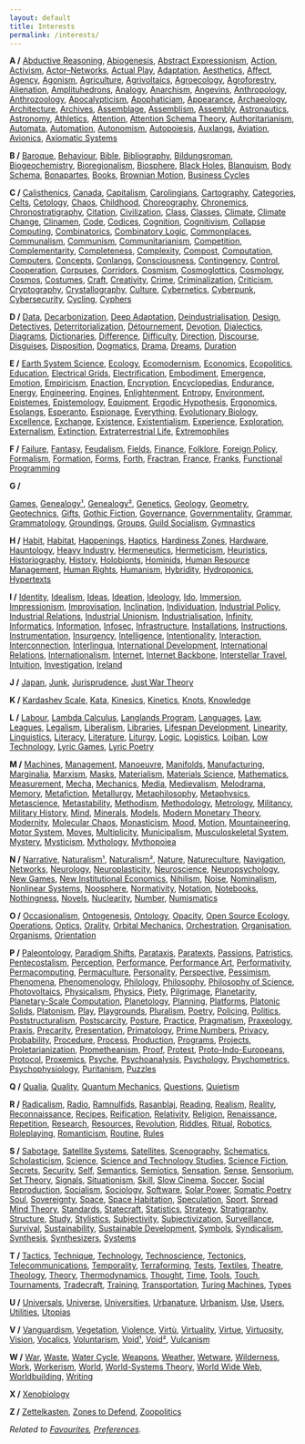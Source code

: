 ```yaml
---
layout: default
title: Interests
permalink: /interests/
---
```


**A /**
[Abductive Reasoning](https://en.wikipedia.org/wiki/Abductive_reasoning),
[Abiogenesis](https://en.wikipedia.org/wiki/Abiogenesis),
[Abstract Expressionism](https://en.wikipedia.org/wiki/Abstract_expressionism),
[Action](https://en.wikipedia.org/wiki/Action_(philosophy)),
[Activism](https://en.wikipedia.org/wiki/Activism),
[Actor–Networks](https://en.wikipedia.org/wiki/Actor%E2%80%93network_theory),
[Actual Play](https://en.wikipedia.org/wiki/Actual_play),
[Adaptation](https://en.wikipedia.org/wiki/Adaptation_(arts)),
[Aesthetics](https://en.wikipedia.org/wiki/Aesthetics),
[Affect](https://en.wikipedia.org/wiki/Affect_(philosophy)),
[Agency](https://en.wikipedia.org/wiki/Agency_(philosophy)),
[Agonism](https://en.wikipedia.org/wiki/Agonism),
[Agriculture](https://en.wikipedia.org/wiki/Agriculture),
[Agrivoltaics](https://en.wikipedia.org/wiki/Agrivoltaics),
[Agroecology](https://en.wikipedia.org/wiki/Agroecology),
[Agroforestry](https://en.wikipedia.org/wiki/Agroforestry),
[Alienation](https://en.wikipedia.org/wiki/Marx%27s_theory_of_alienation),
[Amplituhedrons](https://en.wikipedia.org/wiki/Amplituhedron),
[Analogy](https://en.wikipedia.org/wiki/Analogy),
[Anarchism](https://en.wikipedia.org/wiki/Anarchism),
[Angevins](https://en.wikipedia.org/wiki/Angevin_Empire),
[Anthropology](https://en.wikipedia.org/wiki/Anthropology),
[Anthrozoology](https://en.wikipedia.org/wiki/Anthrozoology),
[Apocalypticism](https://en.wikipedia.org/wiki/Apocalypticism),
[Apophaticiam](https://en.wikipedia.org/wiki/Apophatic_theology),
[Appearance](https://en.wikipedia.org/wiki/Phenomenon),
[Archaeology](https://en.wikipedia.org/wiki/Archaeology),
[Architecture](https://en.wikipedia.org/wiki/Architecture),
[Archives](https://en.wikipedia.org/wiki/Archive),
[Assemblage](https://en.wikipedia.org/wiki/Assemblage_(philosophy)),
[Assemblism](https://www.e-flux.com/journal/80/100465/assemblism),
[Assembly](https://en.wikipedia.org/wiki/Assembly),
[Astronautics](https://en.wikipedia.org/wiki/Astronautics),
[Astronomy](https://en.wikipedia.org/wiki/Astronomy),
[Athletics](https://en.wikipedia.org/wiki/Athletics_(physical_culture)),
[Attention](https://en.wikipedia.org/wiki/Attention),
[Attention Schema Theory](https://en.wikipedia.org/wiki/Attention_schema_theory),
[Authoritarianism](https://en.wikipedia.org/wiki/Authoritarianism),
[Automata](https://en.wikipedia.org/wiki/Automata_theory),
[Automation](https://en.wikipedia.org/wiki/Automation11),
[Autonomism](https://en.wikipedia.org/wiki/Autonomism),
[Autopoiesis](https://en.wikipedia.org/wiki/Autopoiesis),
[Auxlangs](https://en.wikipedia.org/wiki/International_auxiliary_language),
[Aviation](https://en.wikipedia.org/wiki/Aviation),
[Avionics](https://en.wikipedia.org/wiki/Avionics),
[Axiomatic Systems](https://en.wikipedia.org/wiki/Axiomatic_system)

**B /**
[Baroque](https://en.wikipedia.org/wiki/Baroque),
[Behaviour](https://en.wikipedia.org/wiki/Behavior),
[Bible](https://en.wikipedia.org/wiki/Bible),
[Bibliography](https://en.wikipedia.org/wiki/Bibliography),
[Bildungsroman](https://en.wikipedia.org/wiki/Bildungsroman),
[Biogeochemistry](https://en.wikipedia.org/wiki/Biogeochemistry),
[Bioregionalism](https://en.wikipedia.org/wiki/Bioregionalism),
[Biosphere](https://en.wikipedia.org/wiki/Biosphere),
[Black Holes](https://en.wikipedia.org/wiki/Black_hole),
[Blanquism](https://en.wikipedia.org/wiki/Blanquism),
[Body Schema](https://en.wikipedia.org/wiki/Body_schema),
[Bonapartes](https://en.wikipedia.org/wiki/House_of_Bonaparte),
[Books](https://en.wikipedia.org/wiki/Book),
[Brownian Motion](https://en.wikipedia.org/wiki/Brownian_motion),
[Business Cycles](https://en.wikipedia.org/wiki/Business_cycle)

**C /**
[Calisthenics](https://en.wikipedia.org/wiki/Calisthenics),
[Canada](https://en.wikipedia.org/wiki/Canada),
[Capitalism](https://en.wikipedia.org/wiki/Capitalism),
[Carolingians](https://en.wikipedia.org/wiki/Carolingian_dynasty),
[Cartography](https://en.wikipedia.org/wiki/Cartography),
[Categories](https://en.wikipedia.org/wiki/Category_theory),
[Celts](https://en.wikipedia.org/wiki/Celts),
[Cetology](https://en.wikipedia.org/wiki/Cetology),
[Chaos](https://en.wikipedia.org/wiki/Canada),
[Childhood](https://en.wikipedia.org/wiki/Child),
[Choreography](https://en.wikipedia.org/wiki/Choreography),
[Chronemics](https://en.wikipedia.org/wiki/Chronemics),
[Chronostratigraphy](https://en.wikipedia.org/wiki/Chronostratigraphy),
[Citation](https://en.wikipedia.org/wiki/Citation),
[Civilization](https://en.wikipedia.org/wiki/Civilization),
[Class](https://en.wikipedia.org/wiki/Social_class),
[Classes](https://en.wikipedia.org/wiki/Class_(set_theory)),
[Climate](https://en.wikipedia.org/wiki/Climate),
[Climate Change](https://en.wikipedia.org/wiki/Climate_change),
[Clinamen](https://en.wikipedia.org/wiki/Clinamen),
[Code](https://en.wikipedia.org/wiki/Code),
[Codices](https://en.wikipedia.org/wiki/Codex),
[Cognition](https://en.wikipedia.org/wiki/Cognition),
[Cognitivism](https://en.wikipedia.org/wiki/Cognitivism_(psychology)),
[Collapse Computing](https://wiki.xxiivv.com/site/collapse_computing.html),
[Combinatorics](https://en.wikipedia.org/wiki/Combinatorics),
[Combinatory Logic](https://en.wikipedia.org/wiki/Combinatory_logic),
[Commonplaces](https://en.wikipedia.org/wiki/Commonplace_book),
[Communalism](https://en.wikipedia.org/wiki/Murray_Bookchin#Municipalism_and_communalism),
[Communism](https://en.wikipedia.org/wiki/Communism),
[Communitarianism](https://en.wikipedia.org/wiki/Communitarianism),
[Competition](https://en.wikipedia.org/wiki/Competition),
[Complementarity](https://en.wikipedia.org/wiki/Complementarity_(physics)),
[Completeness](https://en.wikipedia.org/wiki/Completeness),
[Complexity](https://en.wikipedia.org/wiki/Complexity),
[Compost](https://en.wikipedia.org/wiki/Compost),
[Computation](https://en.wikipedia.org/wiki/Computation),
[Computers](https://en.wikipedia.org/wiki/Computer),
[Concepts](https://en.wikipedia.org/wiki/Concept),
[Conlangs](https://en.wikipedia.org/wiki/Constructed_language),
[Consciousness](https://en.wikipedia.org/wiki/Consciousness),
[Contingency](https://en.wikipedia.org/wiki/Contingency_(philosophy)),
[Control](https://en.wikipedia.org/wiki/Control),
[Cooperation](https://en.wikipedia.org/wiki/Cooperation),
[Corpuses](https://en.wikipedia.org/wiki/Text_corpus),
[Corridors](https://en.wikipedia.org/wiki/Wildlife_corridor),
[Cosmism](https://en.wikipedia.org/wiki/Russian_cosmism),
[Cosmoglottics](https://en.wikipedia.org/wiki/Interlinguistics),
[Cosmology](https://en.wikipedia.org/wiki/Cosmology),
[Cosmos](https://en.wikipedia.org/wiki/Cosmos),
[Costumes](https://en.wikipedia.org/wiki/Costume),
[Craft](https://en.wikipedia.org/wiki/Craft),
[Creativity](https://en.wikipedia.org/wiki/Creativity),
[Crime](https://en.wikipedia.org/wiki/Crime),
[Criminalization](https://en.wikipedia.org/wiki/Criminalization),
[Criticism](https://en.wikipedia.org/wiki/Literary_criticism),
[Cryptography](https://en.wikipedia.org/wiki/Cryptography),
[Crystallography](https://en.wikipedia.org/wiki/Crystallography),
[Culture](https://en.wikipedia.org/wiki/Cultural_studies),
[Cybernetics](https://en.wikipedia.org/wiki/Cybernetics),
[Cyberpunk](https://en.wikipedia.org/wiki/Cyberpunk),
[Cybersecurity](https://en.wikipedia.org/wiki/Computer_security),
[Cycling](https://en.wikipedia.org/wiki/Cycling),
[Cyphers](https://en.wikipedia.org/wiki/Cipher)

**D /**
[Data](https://en.wikipedia.org/wiki/Data),
[Decarbonization](https://en.wikipedia.org/wiki/Climate_change_mitigation),
[Deep Adaptation](https://en.wikipedia.org/wiki/Deep_Adaptation),
[Deindustrialisation](https://en.wikipedia.org/wiki/Deindustrialization),
[Design](https://en.wikipedia.org/wiki/Design),
[Detectives](https://en.wikipedia.org/wiki/Detective_fiction),
[Deterritorialization](https://en.wikipedia.org/wiki/Deterritorialization),
[Détournement](https://en.wikipedia.org/wiki/D%C3%A9tournement),
[Devotion](https://en.wikipedia.org/wiki/Worship),
[Dialectics](https://en.wikipedia.org/wiki/Thesis,_antithesis,_synthesis),
[Diagrams](https://en.wikipedia.org/wiki/Diagram),
[Dictionaries](https://en.wikipedia.org/wiki/Dictionary),
[Difference](https://en.wikipedia.org/wiki/Difference_(philosophy)),
[Difficulty](https://en.wikipedia.org/wiki/Degree_of_difficulty),
[Direction](https://en.wikipedia.org/wiki/Direction),
[Discourse](https://en.wikipedia.org/wiki/Discourse),
[Disguises](https://en.wikipedia.org/wiki/Disguise),
[Disposition](https://en.wikipedia.org/wiki/Disposition),
[Dogmatics](https://en.wikipedia.org/wiki/Dogmatic_theology),
[Drama](https://en.wikipedia.org/wiki/Drama),
[Dreams](https://en.wikipedia.org/wiki/Dream),
[Duration](https://en.wikipedia.org/wiki/Duration_(philosophy))

**E /**
[Earth System Science](https://en.wikipedia.org/wiki/Earth_system_science),
[Ecology](https://en.wikipedia.org/wiki/Ecology),
[Ecomodernism](https://en.wikipedia.org/wiki/Ecomodernism),
[Economics](https://en.wikipedia.org/wiki/Economics),
[Ecopolitics](https://en.wikipedia.org/wiki/Green_politics),
[Education](https://en.wikipedia.org/wiki/Education),
[Electrical Grids](https://en.wikipedia.org/wiki/Electrical_grid),
[Electrification](https://en.wikipedia.org/wiki/Electrification),
[Embodiment](https://en.wikipedia.org/wiki/Embodied_cognition),
[Emergence](https://en.wikipedia.org/wiki/Emergence),
[Emotion](https://en.wikipedia.org/wiki/Emotion),
[Empiricism](https://en.wikipedia.org/wiki/Empiricism),
[Enaction](https://en.wikipedia.org/wiki/Enactivism),
[Encryption](https://en.wikipedia.org/wiki/Encryption),
[Encyclopedias](https://en.wikipedia.org/wiki/Encyclopedia),
[Endurance](https://en.wikipedia.org/wiki/Endurance),
[Energy](https://en.wikipedia.org/wiki/Energy_development),
[Engineering](https://en.wikipedia.org/wiki/Engineering),
[Engines](https://en.wikipedia.org/wiki/Engine_(disambiguation)),
[Enlightenment](https://en.wikipedia.org/wiki/Age_of_Enlightenment),
[Entropy](https://en.wikipedia.org/wiki/Entropy),
[Environment](https://en.wikipedia.org/wiki/Open_system_(systems_theory)),
[Epistemes](https://en.wikipedia.org/wiki/Episteme),
[Epistemology](https://en.wikipedia.org/wiki/Epistemology),
[Equipment](https://en.wikipedia.org/wiki/Equipment),
[Ergodic Hypothesis](https://en.wikipedia.org/wiki/Ergodic_hypothesis),
[Ergonomics](https://en.wikipedia.org/wiki/Ergonomics),
[Esolangs](https://en.wikipedia.org/wiki/Esoteric_programming_language),
[Esperanto](https://en.wikipedia.org/wiki/Esperanto),
[Espionage](https://en.wikipedia.org/wiki/Espionage),
[Everything](https://en.wikipedia.org/wiki/Everything),
[Evolutionary Biology](https://en.wikipedia.org/wiki/Evolutionary_biology),
[Excellence](https://en.wikipedia.org/wiki/Center_of_excellence),
[Exchange](https://en.wikipedia.org/wiki/Trade),
[Existence](https://en.wikipedia.org/wiki/Existence),
[Existentialism](https://en.wikipedia.org/wiki/Existentialism),
[Experience](https://en.wikipedia.org/wiki/Experience),
[Exploration](https://en.wikipedia.org/wiki/Exploration),
[Externalism](https://en.wikipedia.org/wiki/Externalism),
[Extinction](https://en.wikipedia.org/wiki/Extinction_event),
[Extraterrestrial Life](https://en.wikipedia.org/wiki/Extraterrestrial_life),
[Extremophiles](https://en.wikipedia.org/wiki/Extremophile)

**F /**
[Failure](https://en.wikipedia.org/wiki/Failure),
[Fantasy](https://en.wikipedia.org/wiki/Fantasy),
[Feudalism](https://en.wikipedia.org/wiki/Feudalism),
[Fields](https://en.wikipedia.org/wiki/Field_theory_(sociology)),
[Finance](https://en.wikipedia.org/wiki/Finance),
[Folklore](https://en.wikipedia.org/wiki/Folklore),
[Foreign Policy](https://en.wikipedia.org/wiki/Foreign_policy),
[Formalism](https://en.wikipedia.org/wiki/Formalism_(literature)),
[Formation](https://en.wikipedia.org/wiki/Bildung),
[Forms](https://en.wikipedia.org/wiki/Form),
[Forth](https://en.wikipedia.org/wiki/Forth_(programming_language)),
[Fractran](https://en.wikipedia.org/wiki/FRACTRAN),
[France](https://en.wikipedia.org/wiki/France),
[Franks](https://en.wikipedia.org/wiki/Franks),
[Functional Programming](https://en.wikipedia.org/wiki/Functional_programming)

**G /**

[Games](https://en.wikipedia.org/wiki/Game),
[Genealogy¹](https://en.wikipedia.org/wiki/Genealogy),
[Genealogy²](https://en.wikipedia.org/wiki/Genealogy_(philosophy)),
[Genetics](https://en.wikipedia.org/wiki/Genetics),
[Geology](https://en.wikipedia.org/wiki/Geology),
[Geometry](https://en.wikipedia.org/wiki/Geometry),
[Geotechnics](https://en.wikipedia.org/wiki/Geotechnical_engineering),
[Gifts](https://en.wikipedia.org/wiki/Gift),
[Gothic Fiction](https://en.wikipedia.org/wiki/Gothic_fiction),
[Governance](https://en.wikipedia.org/wiki/Governance),
[Governmentality](https://en.wikipedia.org/wiki/Governmentality),
[Grammar](https://en.wikipedia.org/wiki/Grammar),
[Grammatology](https://en.wikipedia.org/wiki/Graphemics),
[Groundings](https://www.versobooks.com/blogs/news/4351-the-revolutionary-legacy-of-walter-rodney-s-groundings),
[Groups](https://en.wikipedia.org/wiki/Group_theory),
[Guild Socialism](https://en.wikipedia.org/wiki/Guild_socialism),
[Gymnastics](https://en.wikipedia.org/wiki/Gymnastics)

**H /**
[Habit](https://en.wikipedia.org/wiki/Habit),
[Habitat](https://en.wikipedia.org/wiki/Habitat),
[Happenings](https://en.wikipedia.org/wiki/Happening),
[Haptics](https://en.wikipedia.org/wiki/Haptic_perception),
[Hardiness Zones](https://en.wikipedia.org/wiki/Hardiness_zone),
[Hardware](https://en.wikipedia.org/wiki/Hardware),
[Hauntology](https://en.wikipedia.org/wiki/Hauntology),
[Heavy Industry](https://en.wikipedia.org/wiki/Heavy_industry),
[Hermeneutics](https://en.wikipedia.org/wiki/Hermeneutics),
[Hermeticism](https://en.wikipedia.org/wiki/Hermeticism),
[Heuristics](https://en.wikipedia.org/wiki/Heuristic),
[Historiography](https://en.wikipedia.org/wiki/Historiography),
[History](https://en.wikipedia.org/wiki/History),
[Holobionts](https://en.wikipedia.org/wiki/Holobiont),
[Hominids](https://en.wikipedia.org/wiki/Hominidae),
[Human Resource Management](https://en.wikipedia.org/wiki/Human_resource_management),
[Human Rights](https://en.wikipedia.org/wiki/Human_rights),
[Humanism](https://en.wikipedia.org/wiki/Humanism),
[Hybridity](https://en.wikipedia.org/wiki/Hybridity),
[Hydroponics](https://en.wikipedia.org/wiki/Hydroponics),
[Hypertexts](https://en.wikipedia.org/wiki/Hypertext)

**I /**
[Identity](https://en.wikipedia.org/wiki/Identity_(philosophy)),
[Idealism](https://en.wikipedia.org/wiki/Idealism),
[Ideas](https://en.wikipedia.org/wiki/Idea),
[Ideation](https://en.wikipedia.org/wiki/Ideation_(creative_process)),
[Ideology](https://en.wikipedia.org/wiki/Ideology),
[Ido](https://en.wikipedia.org/wiki/Ido),
[Immersion](https://en.wikipedia.org/wiki/Immersion_(virtual_reality)),
[Impressionism](https://en.wikipedia.org/wiki/Impressionism),
[Improvisation](https://en.wikipedia.org/wiki/Improvisation),
[Inclination](https://en.wikipedia.org/wiki/Inclination_(ethics)),
[Individuation](https://en.wikipedia.org/wiki/Individuation),
[Industrial Policy](https://en.wikipedia.org/wiki/Industrial_policy),
[Industrial Relations](https://en.wikipedia.org/wiki/Industrial_relations),
[Industrial Unionism](https://en.wikipedia.org/wiki/Industrial_unionism),
[Industrialisation](https://en.wikipedia.org/wiki/Industrialisation),
[Infinity](https://en.wikipedia.org/wiki/Infinity),
[Informatics](https://en.wikipedia.org/wiki/Informatics),
[Information](https://en.wikipedia.org/wiki/Information),
[Infosec](https://en.wikipedia.org/wiki/Information_security),
[Infrastructure](https://en.wikipedia.org/wiki/Infrastructure),
[Installations](https://en.wikipedia.org/wiki/Installation_art),
[Instructions](https://en.wikipedia.org/wiki/User_guide),
[Instrumentation](https://en.wikipedia.org/wiki/Instrumentation),
[Insurgency](https://en.wikipedia.org/wiki/Insurgency),
[Intelligence](https://en.wikipedia.org/wiki/Intelligence),
[Intentionality](https://en.wikipedia.org/wiki/Intentionality),
[Interaction](https://en.wikipedia.org/wiki/Human%E2%80%93computer_interaction),
[Interconnection](https://en.wikipedia.org/wiki/Interconnection),
[Interlingua](https://en.wikipedia.org/wiki/Interlingua),
[International Development](https://en.wikipedia.org/wiki/International_development),
[International Relations](https://en.wikipedia.org/wiki/International_relations),
[Internationalism](https://en.wikipedia.org/wiki/Internationalism_(politics)),
[Internet](https://en.wikipedia.org/wiki/Internet),
[Internet Backbone](https://en.wikipedia.org/wiki/Internet_backbone),
[Interstellar Travel](https://en.wikipedia.org/wiki/Interstellar_travel),
[Intuition](https://en.wikipedia.org/wiki/Intuition),
[Investigation](https://en.wikipedia.org/wiki/Investigation),
[Ireland](https://en.wikipedia.org/wiki/Ireland)

**J /**
[Japan](https://en.wikipedia.org/wiki/Japan),
[Junk](https://en.wikipedia.org/wiki/Scrap),
[Jurisprudence](https://en.wikipedia.org/wiki/Jurisprudence),
[Just War Theory](https://en.wikipedia.org/wiki/Just_war_theory)

**K /**
[Kardashev Scale](https://en.wikipedia.org/wiki/Kardashev_scale),
[Kata](https://en.wikipedia.org/wiki/Kata),
[Kinesics](https://en.wikipedia.org/wiki/Kinesics),
[Kinetics](https://en.wikipedia.org/wiki/Kinetics_(physics)),
[Knots](https://en.wikipedia.org/wiki/Knot_theory),
[Knowledge](https://en.wikipedia.org/wiki/Knowledge)

**L /**
[Labour](https://en.wikipedia.org/wiki/Work_(human_activity)),
[Lambda Calculus](https://en.wikipedia.org/wiki/Lambda_calculus),
[Langlands Program](https://en.wikipedia.org/wiki/Langlands_program),
[Languages](https://en.wikipedia.org/wiki/Language),
[Law](https://en.wikipedia.org/wiki/Law),
[Leagues](https://en.wikipedia.org/wiki/Sports_league),
[Legalism](https://en.wikipedia.org/wiki/Legalism_(Western_philosophy)),
[Liberalism](https://en.wikipedia.org/wiki/Liberalism),
[Libraries](https://en.wikipedia.org/wiki/Library),
[Lifespan Development](https://en.wikipedia.org/wiki/Developmental_psychology),
[Linearity](https://en.wikipedia.org/wiki/Linearity),
[Linguistics](https://en.wikipedia.org/wiki/Linguistics),
[Literacy](https://en.wikipedia.org/wiki/Literacy),
[Literature](https://en.wikipedia.org/wiki/Literature),
[Liturgy](https://en.wikipedia.org/wiki/Liturgy),
[Logic](https://en.wikipedia.org/wiki/Logic),
[Logistics](https://en.wikipedia.org/wiki/Logistics),
[Lojban](https://en.wikipedia.org/wiki/Lojban),
[Low Technology](https://en.wikipedia.org/wiki/Low_technology),
[Lyric Games](https://zenodo.org/records/4824078),
[Lyric Poetry](https://en.wikipedia.org/wiki/Lyric_poetry)

**M /**
[Machines](https://en.wikipedia.org/wiki/Machine),
[Management](https://en.wikipedia.org/wiki/Management),
[Manoeuvre](https://en.wikipedia.org/wiki/Maneuver),
[Manifolds](https://en.wikipedia.org/wiki/Manifold),
[Manufacturing](https://en.wikipedia.org/wiki/Manufacturing),
[Marginalia](https://en.wikipedia.org/wiki/Marginalia),
[Marxism](https://en.wikipedia.org/wiki/Organization),
[Masks](https://en.wikipedia.org/wiki/Mask),
[Materialism](https://en.wikipedia.org/wiki/Materialism),
[Materials Science](https://en.wikipedia.org/wiki/Materials_science),
[Mathematics](https://en.wikipedia.org/wiki/Mathematics),
[Measurement](https://en.wikipedia.org/wiki/Measurement),
[Mecha](https://en.wikipedia.org/wiki/Mecha),
[Mechanics](https://en.wikipedia.org/wiki/Mechanics),
[Media](https://en.wikipedia.org/wiki/New_media),
[Medievalism](https://en.wikipedia.org/wiki/Medievalism),
[Melodrama](https://en.wikipedia.org/wiki/Melodrama),
[Memory](https://en.wikipedia.org/wiki/Memory),
[Metafiction](https://en.wikipedia.org/wiki/Metafiction),
[Metallurgy](https://en.wikipedia.org/wiki/Metallurgy),
[Metaphilosophy](https://en.wikipedia.org/wiki/Metaphilosophy),
[Metaphysics](https://en.wikipedia.org/wiki/Metaphysics),
[Metascience](https://en.wikipedia.org/wiki/Metascience),
[Metastability](https://en.wikipedia.org/wiki/Metastability),
[Methodism](https://en.wikipedia.org/wiki/Methodism),
[Methodology](https://en.wikipedia.org/wiki/Methodology),
[Metrology](https://en.wikipedia.org/wiki/Metrology),
[Militancy](https://en.wikipedia.org/wiki/Militant),
[Military History](https://en.wikipedia.org/wiki/Military_history),
[Mind](https://en.wikipedia.org/wiki/Mind),
[Minerals](https://en.wikipedia.org/wiki/Mineral),
[Models](https://en.wikipedia.org/wiki/Model_theory),
[Modern Monetary Theory](https://en.wikipedia.org/wiki/Modern_monetary_theory),
[Modernity](https://en.wikipedia.org/wiki/Modernity),
[Molecular Chaos](https://en.wikipedia.org/wiki/Molecular_chaos),
[Monasticism](https://en.wikipedia.org/wiki/Monasticism),
[Mood](https://en.wikipedia.org/wiki/Mood_(literature)),
[Motion](https://en.wikipedia.org/wiki/Motion),
[Mountaineering](https://en.wikipedia.org/wiki/Mountaineering),
[Motor System](https://en.wikipedia.org/wiki/Motor_system),
[Moves](https://en.wikipedia.org/wiki/Strategy_(game_theory)),
[Multiplicity](https://en.wikipedia.org/wiki/Multiplicity_(philosophy)),
[Municipalism](https://en.wikipedia.org/wiki/Municipalism),
[Musculoskeletal System](https://en.wikipedia.org/wiki/Human_musculoskeletal_system),
[Mystery](https://en.wikipedia.org/wiki/Mystery_fiction),
[Mysticism](https://en.wikipedia.org/wiki/Mysticism),
[Mythology](https://en.wikipedia.org/wiki/Myth),
[Mythopoiea](https://en.wikipedia.org/wiki/Mythopoeia)

**N /**
[Narrative](https://en.wikipedia.org/wiki/Narratology),
[Naturalism¹](https://en.wikipedia.org/wiki/Naturalism_(literature)),
[Naturalism²](https://en.wikipedia.org/wiki/Naturalism_(philosophy)),
[Nature](https://en.wikipedia.org/wiki/Nature),
[Natureculture](https://press.uchicago.edu/ucp/books/book/distributed/C/bo3645022.html),
[Navigation](https://en.wikipedia.org/wiki/Navigation),
[Networks](https://en.wikipedia.org/wiki/Network),
[Neurology](https://en.wikipedia.org/wiki/Neurology),
[Neuroplasticity](https://en.wikipedia.org/wiki/Neuroplasticity),
[Neuroscience](https://en.wikipedia.org/wiki/Neuroscience),
[Neuropsychology](https://en.wikipedia.org/wiki/Neuropsychology),
[New Games](https://en.wikipedia.org/wiki/The_New_Games_Book),
[New Institutional Economics](https://en.wikipedia.org/wiki/New_institutional_economics),
[Nihilism](https://en.wikipedia.org/wiki/Nihilism),
[Noise](https://en.wikipedia.org/wiki/Noise_(disambiguation)),
[Nominalism](https://en.wikipedia.org/wiki/Nominalism),
[Nonlinear Systems](https://en.wikipedia.org/wiki/Nonlinear_system),
[Noosphere](https://en.wikipedia.org/wiki/Noosphere),
[Normativity](https://en.wikipedia.org/wiki/Normativity),
[Notation](https://en.wikipedia.org/wiki/Notation_system),
[Notebooks](https://en.wikipedia.org/wiki/Notebook),
[Nothingness](https://en.wikipedia.org/wiki/Nothing),
[Novels](https://en.wikipedia.org/wiki/Novel),
[Nuclearity](https://en.wikipedia.org/wiki/Nuclear_weapon),
[Number](https://en.wikipedia.org/wiki/Number_theory),
[Numismatics](https://en.wikipedia.org/wiki/Numismatics)

**O /**
[Occasionalism](https://en.wikipedia.org/wiki/Occasionalism),
[Ontogenesis](https://parrhesiajournal.org/parrhesia07/parrhesia07_simondon1.pdf),
[Ontology](https://en.wikipedia.org/wiki/Ontology),
[Opacity](https://en.wikipedia.org/wiki/Opacity),
[Open Source Ecology](https://www.opensourceecology.org/),
[Operations](https://en.wikipedia.org/wiki/Operation),
[Optics](https://en.wikipedia.org/wiki/Optics),
[Orality](https://en.wikipedia.org/wiki/Orality),
[Orbital Mechanics](https://en.wikipedia.org/wiki/Orbital_mechanics),
[Orchestration](https://en.wikipedia.org/wiki/Orchestration),
[Organisation](https://en.wikipedia.org/wiki/Organization),
[Organisms](https://en.wikipedia.org/wiki/Organism),
[Orientation](https://en.wikipedia.org/wiki/Orientation_(mental))

**P /**
[Paleontology](https://en.wikipedia.org/wiki/Paleontology),
[Paradigm Shifts](https://en.wikipedia.org/wiki/Paradigm_shift),
[Parataxis](https://en.wikipedia.org/wiki/Parataxis),
[Paratexts](https://en.wikipedia.org/wiki/Paratext),
[Passions](https://en.wikipedia.org/wiki/Passions_(philosophy)),
[Patristics](https://en.wikipedia.org/wiki/Patristics),
[Pentecostalism](https://en.wikipedia.org/wiki/Pentecostalism),
[Perception](https://en.wikipedia.org/wiki/Perception),
[Performance](https://en.wikipedia.org/wiki/Performance),
[Performance Art](https://en.wikipedia.org/wiki/Performance_art),
[Performativity](https://en.wikipedia.org/wiki/Performativity),
[Permacomputing](https://permacomputing.net/),
[Permaculture](https://en.wikipedia.org/wiki/Permaculture),
[Personality](https://en.wikipedia.org/wiki/Personality),
[Perspective](https://en.wikipedia.org/wiki/Perspective_(graphical)),
[Pessimism](https://en.wikipedia.org/wiki/Pessimism),
[Phenomena](https://en.wikipedia.org/wiki/Phenomenon),
[Phenomenology](https://en.wikipedia.org/wiki/Phenomenology_(philosophy)),
[Philology](https://en.wikipedia.org/wiki/Philology),
[Philosophy](https://en.wikipedia.org/wiki/Philosophy),
[Philosophy of Science](https://en.wikipedia.org/wiki/Philosophy_of_science),
[Photovoltaics](https://en.wikipedia.org/wiki/Photovoltaics),
[Physicalism](https://en.wikipedia.org/wiki/Physicalism),
[Physics](https://en.wikipedia.org/wiki/Physics),
[Piety](https://en.wikipedia.org/wiki/Piety),
[Pilgrimage](https://en.wikipedia.org/wiki/Pilgrimage),
[Planetarity](https://www.e-flux.com/notes/434304/planetarity-planetarism-and-the-interpersonal),
[Planetary-Scale Computation](https://www.noemamag.com/a-new-philosophy-of-planetary-computation/),
[Planetology](https://en.wikipedia.org/wiki/Comparative_planetary_science),
[Planning](https://en.wikipedia.org/wiki/Planning),
[Platforms](https://en.wikipedia.org/wiki/Platform_economy),
[Platonic Solids](https://en.wikipedia.org/wiki/Platonic_solid),
[Platonism](https://en.wikipedia.org/wiki/Platonism),
[Play](https://en.wikipedia.org/wiki/Play_(activity)),
[Playgrounds](https://en.wikipedia.org/wiki/Playground),
[Pluralism](https://en.wikipedia.org/wiki/Pluralism_(philosophy)),
[Poetry](https://en.wikipedia.org/wiki/Poetry),
[Policing](https://en.wikipedia.org/wiki/Police),
[Politics](https://en.wikipedia.org/wiki/Politics),
[Poststructuralism](https://en.wikipedia.org/wiki/Post-structuralism),
[Postscarcity](https://en.wikipedia.org/wiki/Post-scarcity),
[Posture](https://en.wikipedia.org/wiki/Posture_(psychology)),
[Practice](https://en.wikipedia.org/wiki/Practice_theory),
[Pragmatism](https://en.wikipedia.org/wiki/Pragmatism),
[Praxeology](https://en.wikipedia.org/wiki/Praxeology),
[Praxis](https://en.wikipedia.org/wiki/Praxis_(process)),
[Precarity](https://en.wikipedia.org/wiki/Precarity),
[Presentation](https://en.wikipedia.org/wiki/Mental_representation),
[Primatology](https://en.wikipedia.org/wiki/Primatology),
[Prime Numbers](https://en.wikipedia.org/wiki/Prime_number),
[Privacy](https://en.wikipedia.org/wiki/Privacy),
[Probability](https://en.wikipedia.org/wiki/Probability),
[Procedure](https://en.wikipedia.org/wiki/Function_(computer_programming)),
[Process](https://en.wikipedia.org/wiki/Process),
[Production](https://en.wikipedia.org/wiki/Production_(economics)),
[Programs](https://en.wikipedia.org/wiki/Program),
[Projects](https://en.wikipedia.org/wiki/Project),
[Proletarianization](https://en.wikipedia.org/wiki/Proletarianization),
[Prometheanism](https://en.wikipedia.org/wiki/Prometheanism),
[Proof](https://en.wikipedia.org/wiki/Proof),
[Protest](https://en.wikipedia.org/wiki/Protest),
[Proto-Indo-Europeans](https://en.wikipedia.org/wiki/Proto-Indo-Europeans),
[Protocol](https://en.wikipedia.org/wiki/Protocol),
[Proxemics](https://en.wikipedia.org/wiki/Proxemics),
[Psyche](https://en.wikipedia.org/wiki/Psyche_(psychology)),
[Psychoanalysis](https://en.wikipedia.org/wiki/Psychoanalysis),
[Psychology](https://en.wikipedia.org/wiki/Psychology),
[Psychometrics](https://en.wikipedia.org/wiki/Psychometrics),
[Psychophysiology](https://en.wikipedia.org/wiki/Psychophysiology),
[Puritanism](https://en.wikipedia.org/wiki/Puritans),
[Puzzles](https://en.wikipedia.org/wiki/Puzzle)

**Q /**
[Qualia](https://en.wikipedia.org/wiki/Qualia),
[Quality](https://en.wikipedia.org/wiki/Quality_management),
[Quantum Mechanics](https://en.wikipedia.org/wiki/Quantum_mechanics),
[Questions](https://en.wikipedia.org/wiki/Question),
[Quietism](https://en.wikipedia.org/wiki/Quietism_(Christian_contemplation))

**R /**
[Radicalism](https://en.wikipedia.org/wiki/Classical_radicalism),
[Radio](https://en.wikipedia.org/wiki/Radio),
[Ramnulfids](https://en.wikipedia.org/wiki/Ramnulfids),
[Rasanblaj](https://hemisphericinstitute.org/en/emisferica-121-caribbean-rasanblaj.html),
[Reading](https://en.wikipedia.org/wiki/Reading),
[Realism](https://en.wikipedia.org/wiki/Realism_(art_movement)),
[Reality](https://en.wikipedia.org/wiki/Reality),
[Reconnaissance](https://en.wikipedia.org/wiki/Reconnaissance),
[Recipes](https://en.wikipedia.org/wiki/Recipe),
[Reification](https://en.wikipedia.org/wiki/Reification_(Marxism)),
[Relativity](https://en.wikipedia.org/wiki/Theory_of_relativity),
[Religion](https://en.wikipedia.org/wiki/Religion),
[Renaissance](https://en.wikipedia.org/wiki/Renaissance),
[Repetition](https://en.wikipedia.org/wiki/Eternal_return),
[Research](https://en.wikipedia.org/wiki/Research),
[Resources](https://en.wikipedia.org/wiki/Natural_resource),
[Revolution](https://en.wikipedia.org/wiki/Revolution),
[Riddles](https://en.wikipedia.org/wiki/Riddle),
[Ritual](https://en.wikipedia.org/wiki/Ritual),
[Robotics](https://en.wikipedia.org/wiki/Robotics),
[Roleplaying](https://en.wikipedia.org/wiki/Role-playing),
[Romanticism](https://en.wikipedia.org/wiki/Romanticism),
[Routine](https://en.wikipedia.org/wiki/Routine),
[Rules](https://en.wikipedia.org/wiki/Rule)

**S /**
[Sabotage](https://en.wikipedia.org/wiki/Sabotage),
[Satellite Systems](https://en.wikipedia.org/wiki/Satellite_system_(astronomy)),
[Satellites](https://en.wikipedia.org/wiki/Satellite),
[Scenography](https://en.wikipedia.org/wiki/Scenography),
[Schematics](https://en.wikipedia.org/wiki/Schematic),
[Scholasticism](https://en.wikipedia.org/wiki/Scholasticism),
[Science](https://en.wikipedia.org/wiki/Science),
[Science and Technology Studies](https://en.wikipedia.org/wiki/Science_and_technology_studies),
[Science Fiction](https://en.wikipedia.org/wiki/Science_fiction),
[Secrets](https://en.wikipedia.org/wiki/Secrecy),
[Security](https://en.wikipedia.org/wiki/Security),
[Self](https://en.wikipedia.org/wiki/Self),
[Semantics](https://en.wikipedia.org/wiki/Semantics),
[Semiotics](https://en.wikipedia.org/wiki/Semiotics),
[Sensation](https://en.wikipedia.org/wiki/Sense),
[Sense](https://en.wikipedia.org/wiki/Sense),
[Sensorium](https://en.wikipedia.org/wiki/Sensorium),
[Set Theory](https://en.wikipedia.org/wiki/Set_theory),
[Signals](https://en.wikipedia.org/wiki/Signal),
[Situationism](https://en.wikipedia.org/wiki/Situationist_International),
[Skill](https://en.wikipedia.org/wiki/Skill),
[Slow Cinema](https://en.wikipedia.org/wiki/Slow_cinema),
[Soccer](https://en.wikipedia.org/wiki/Association_football),
[Social Reproduction](https://en.wikipedia.org/wiki/Social_reproduction),
[Socialism](https://en.wikipedia.org/wiki/Socialism),
[Sociology](https://en.wikipedia.org/wiki/Sociology),
[Software](https://en.wikipedia.org/wiki/Software),
[Solar Power](https://en.wikipedia.org/wiki/Solar_power),
[Somatic Poetry](https://www.poetryfoundation.org/poems/159376/introduction-to-somatic-poetry-rituals)
[Soul](https://en.wikipedia.org/wiki/Soul),
[Sovereignty](https://en.wikipedia.org/wiki/Sovereignty),
[Space](https://en.wikipedia.org/wiki/Outer_space),
[Space Habitation](https://en.wikipedia.org/wiki/Human_presence_in_space),
[Speculation](https://en.wikipedia.org/wiki/Speculative_realism),
[Sport](https://en.wikipedia.org/wiki/Sport),
[Spread Mind Theory](https://orbooks.com/catalog/the-spread-mind/),
[Standards](https://en.wikipedia.org/wiki/International_standard),
[Statecraft](https://en.wikipedia.org/wiki/Statecraft),
[Statistics](https://en.wikipedia.org/wiki/Statistics),
[Strategy](https://en.wikipedia.org/wiki/Strategy),
[Stratigraphy](https://en.wikipedia.org/wiki/Stratigraphy),
[Structure](https://en.wikipedia.org/wiki/Structure),
[Study](https://en.wikipedia.org/wiki/Study_(art)),
[Stylistics](https://en.wikipedia.org/wiki/Stylistics),
[Subjectivity](https://en.wikipedia.org/wiki/Subjectivity_and_objectivity_(philosophy)),
[Subjectivization](https://en.wiktionary.org/wiki/subjectivization),
[Surveillance](https://en.wikipedia.org/wiki/Surveillance),
[Survival](https://en.wikipedia.org/wiki/Survival),
[Sustainability](https://en.wikipedia.org/wiki/Sustainability),
[Sustainable Development](https://en.wikipedia.org/wiki/Sustainable_development),
[Symbols](https://en.wikipedia.org/wiki/Symbol),
[Syndicalism](https://en.wikipedia.org/wiki/Syndicalism),
[Synthesis](https://en.wikipedia.org/wiki/Synthesis),
[Synthesizers](https://en.wikipedia.org/wiki/Synthesizer),
[Systems](https://en.wikipedia.org/wiki/System)

**T /**
[Tactics](https://en.wikipedia.org/wiki/Tactic),
[Technique](https://en.wikipedia.org/wiki/Techne),
[Technology](https://en.wikipedia.org/wiki/Technology),
[Technoscience](https://en.wikipedia.org/wiki/Technoscience),
[Tectonics](https://en.wikipedia.org/wiki/Tectonics),
[Telecommunications](https://en.wikipedia.org/wiki/Telecommunications),
[Temporality](https://en.wikipedia.org/wiki/Temporality),
[Terraforming](https://en.wikipedia.org/wiki/Terraforming),
[Tests](https://en.wikipedia.org/wiki/Test),
[Textiles](https://en.wikipedia.org/wiki/Textile),
[Theatre](https://en.wikipedia.org/wiki/Theatre),
[Theology](https://en.wikipedia.org/wiki/Theology),
[Theory](https://en.wikipedia.org/wiki/Theory),
[Thermodynamics](https://en.wikipedia.org/wiki/Thermodynamics),
[Thought](https://en.wikipedia.org/wiki/Thought),
[Time](https://en.wikipedia.org/wiki/Time),
[Tools](https://en.wikipedia.org/wiki/Tool),
[Touch](https://en.wikipedia.org/wiki/Somatosensory_system),
[Tournaments](https://en.wikipedia.org/wiki/Tournament),
[Tradecraft](https://en.wikipedia.org/wiki/Tradecraft),
[Training](https://en.wikipedia.org/wiki/Training),
[Transportation](https://en.wikipedia.org/wiki/Transport),
[Turing Machines](https://en.wikipedia.org/wiki/Turing_machine),
[Types](https://en.wikipedia.org/wiki/Type_theory)

**U /**
[Universals](https://en.wikipedia.org/wiki/Universal_(metaphysics)),
[Universe](https://en.wikipedia.org/wiki/Universe),
[Universities](https://en.wikipedia.org/wiki/University),
[Urbanature](https://blogs.dickinson.edu/urbanaturalroosting/),
[Urbanism](https://en.wikipedia.org/wiki/Urbanism),
[Use](https://en.wiktionary.org/wiki/%CF%87%CF%81%E1%BF%86%CF%83%CE%B9%CF%82),
[Users](https://en.wikipedia.org/wiki/User_(computing)),
[Utilities](https://en.wikipedia.org/wiki/Public_utility),
[Utopias](https://en.wikipedia.org/wiki/Utopia)

**V /**
[Vanguardism](https://en.wikipedia.org/wiki/Vanguardism),
[Vegetation](https://en.wikipedia.org/wiki/Vegetation),
[Violence](https://en.wikipedia.org/wiki/Violence),
[Virtù](https://en.wikipedia.org/wiki/Virt%C3%B9),
[Virtuality](https://en.wikipedia.org/wiki/Virtuality_(philosophy)),
[Virtue](https://en.wikipedia.org/wiki/Virtue),
[Virtuosity](https://en.wikipedia.org/wiki/Virtuoso),
[Vision](https://en.wikipedia.org/wiki/Visual_perception),
[Vocalics](https://en.wikipedia.org/wiki/Paralanguage),
[Voluntarism](https://en.wikipedia.org/wiki/Voluntarism_(philosophy)),
[Void¹](https://en.wikipedia.org/wiki/Void_(astronomy)),
[Void²](https://en.wikipedia.org/wiki/The_Void_(philosophy)),
[Vulcanism](https://en.wikipedia.org/wiki/Volcanism)

**W /**
[War](https://en.wikipedia.org/wiki/War),
[Waste](https://en.wikipedia.org/wiki/Waste),
[Water Cycle](https://en.wikipedia.org/wiki/Water_cycle),
[Weapons](https://en.wikipedia.org/wiki/Weapon),
[Weather](https://en.wikipedia.org/wiki/Weather),
[Wetware](https://en.wikipedia.org/wiki/Wetware_(brain)),
[Wilderness](https://en.wikipedia.org/wiki/Wilderness),
[Work](https://en.wikipedia.org/wiki/Work_(physics)),
[Workerism](https://en.wikipedia.org/wiki/Workerism),
[World](https://en.wikipedia.org/wiki/World),
[World-Systems Theory](https://en.wikipedia.org/wiki/World-systems_theory),
[World Wide Web](https://en.wikipedia.org/wiki/World_Wide_Web),
[Worldbuilding](https://en.wikipedia.org/wiki/Worldbuilding),
[Writing](https://en.wikipedia.org/wiki/Writing)

**X /**
[Xenobiology](https://en.wikipedia.org/wiki/Xenobiology)

**Z /**
[Zettelkasten](https://en.wikipedia.org/wiki/Zettelkasten),
[Zones to Defend](https://en.wikipedia.org/wiki/Zone_to_Defend),
[Zoopolitics](https://press.uchicago.edu/ucp/books/book/chicago/B/bo5927732.html)

*Related to [Favourites](/favourites/), [Preferences](/preferences/).*
